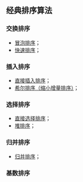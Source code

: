 ## 经典排序算法
### 交换排序
* [冒泡排序](https://github.com/Kewei0323/Codes/blob/master/Hands-on%20code/SortAlgorithms/bubbleSort.cpp)；
* [快速排序](https://github.com/Kewei0323/Codes/blob/master/Hands-on%20code/SortAlgorithms/quickSort.cpp)；
### 插入排序
* [直接插入排序](https://github.com/Kewei0323/Codes/blob/master/Hands-on%20code/SortAlgorithms/insertSort.cpp)；
* [希尔排序（缩小增量排序）](https://github.com/Kewei0323/Codes/blob/master/Hands-on%20code/SortAlgorithms/shellSort.cpp)；
### 选择排序
* [直接选择排序](https://github.com/Kewei0323/Codes/blob/master/Hands-on%20code/SortAlgorithms/selectSort.cpp)；
* [堆排序](https://github.com/Kewei0323/Codes/blob/master/Hands-on%20code/SortAlgorithms/heapSort.cpp)；
### 归并排序
* [归并排序](https://github.com/Kewei0323/Codes/blob/master/Hands-on%20code/SortAlgorithms/mergeSort.cpp)；
### 基数排序

